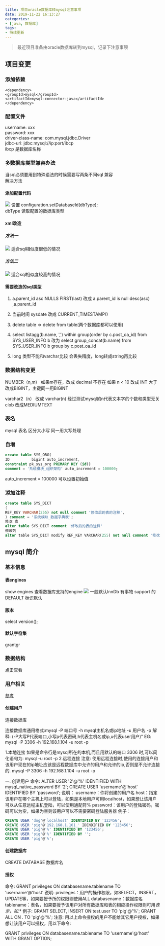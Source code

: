 ```yaml
---
title: 项目oracle数据库转mysql注意事项 
date: 2019-11-22 16:13:27
categories: 
- [java, 数据库]
tags: 
- 持续更新
---
```


>最近项目准备由oracle数据库转到mysql，记录下注意事项
<!--more-->

## 项目变更
### 添加依赖
```
<dependency>
<groupId>mysql</groupId>
<artifactId>mysql-connector-java</artifactId>
</dependency>
```


### 配置文件
username: xxx  
password: xxx  
driver-class-name: com.mysql.jdbc.Driver  
jdbc-url: jdbc:mysql://ip:port/ibcp  
ibcp 是数据库名称  


### 多数据库类型兼容办法
当sql必须要用到特殊语法的时候需要写两条不同sql 兼容  
解决方法  
#### 添加配置代码
![](项目oracle数据库转mysql注意事项/Image1.png)
设置 configuration.setDatabaseId(dbType);  
dbType 读取配置的数据库类型  
#### xml改造
##### 方法一
![](项目oracle数据库转mysql注意事项/2020-01-02-10-18-24.png)
适合sql相似度很低的情况
##### 方法二
![](项目oracle数据库转mysql注意事项/2020-01-02-10-19-08.png)
适合sql相似度较高的情况
#### 需要改造的sql类型
1. a.parent_id asc NULLS FIRST(last) 
    改成
a.parent_id is null desc(asc) ,a.parent_id

2. 当前时间 sysdate 改成 CURRENT_TIMESTAMP()

3. delete table => delete from table(两个数据库都可以使用)

4. select listagg(b.name, ',') within group(order by 
c.post_oa_id) from SYS_USER_INFO b
改为
select group_concat(b.name) from SYS_USER_INFO b
group by c.post_oa_id

5. long 类型不能和varchar比较 会丢失精度，long转成string再比较

### 数据结构变更
NUMBER（n,m） 如果m存在，改成 decimal
不存在 如果 n < 10 改成 INT 大于改成BIGINT，主键同一用BIGINT

varchar2（n） 改成 varchar(n) 经过测试mysql的n代表文本字的个数和类型无关
clob 改成MEDIUMTEXT

### 表名
mysql 表名 区分大小写 同一用大写处理
### 自增
```sql
create table SYS_ORG(  
ID          bigint auto_increment,   
constraint pk_sys_org PRIMARY KEY (id)) 
comment = '系统模块_组织架构' auto_increment = 100000;
```

auto_increment = 100000 可以设置初始值
### 添加注释
```sql
create table SYS_DICT
(
REF_KEY VARCHAR(255) not null comment '修改后的表的注释',
) comment = '系统模块_数据字典表';
修改 表
alter table SYS_DICT comment '修改后的表的注释'
修改列
alter table SYS_DICT modify REF_KEY VARCHAR(255) not null comment '修改后的表的注释';
```

## mysql 简介
### 基本信息
#### 表engines
show engines
查看数据库支持的engine
![](项目oracle数据库转mysql注意事项/Image[3].png)
一般默认InnDb 有事物 support 的DEFAULT 标识默认
#### 版本
select version();
#### 默认字符集
grantgr

### 数据结构
[点击查看](https://www.runoob.com/mysql/mysql-data-types.html)

### 用户相关
[参考](https://www.jianshu.com/p/d7b9c468f20d)
#### 创建用户
连接数据库

连接数据库通用格式:mysql -P 端口号 -h mysql主机名或ip地址 -u 用户名 -p
解释: (-P大写P代表端口,小写p代表密码,h代表主机名或ip,u代表user用户)"
EG: mysql -P 3306 -h 192.168.1.104 -u root -p

1.本地连接
如果是命令行是mysql所在的本机,而且用默认的端口 3306 时,可以简化语句为:
mysql -u root -p
2.远程连接
注意: 使用远程连接时,使用的连接用户和该用户现在的ip地址应该是远程数据库中允许的用户和允许的ip,否则是不允许连接的.
mysql -P 3306 -h 192.168.1.104 -u root -p

一. 创建用户
命令:
ALTER USER '2'@'%' IDENTIFIED WITH mysql_native_password BY '2';
CREATE USER 'username'@'host' IDENTIFIED BY 'password';
说明：
username：你将创建的用户名
host：指定该用户在哪个主机上可以登陆，如果是本地用户可用localhost，如果想让该用户可以从任意远程主机登陆，可以使用通配符%
password：该用户的登陆密码，密码可以为空，如果为空则该用户可以不需要密码登陆服务器
例子：
```sql
CREATE USER 'dog'@'localhost' IDENTIFIED BY '123456';
CREATE USER 'pig'@'192.168.1.101_' IDENDIFIED BY '123456';
CREATE USER 'pig'@'%' IDENTIFIED BY '123456';
CREATE USER 'pig'@'%' IDENTIFIED BY '';
CREATE USER 'pig'@'%';
```
#### 创建数据库
CREATE DATABASE 数据库名

#### 授权

命令:
GRANT privileges ON databasename.tablename TO 'username'@'host'
说明:
privileges：用户的操作权限，如SELECT，INSERT，UPDATE等，如果要授予所的权限则使用ALL
databasename：数据库名
tablename：表名，如果要授予该用户对所有数据库和表的相应操作权限则可用*表示，如*.*
例子:
GRANT SELECT, INSERT ON test.user TO 'pig'@'%';
GRANT ALL ON *.* TO 'pig'@'%';
注意:
用以上命令授权的用户不能给其它用户授权，如果想让该用户可以授权，用以下命令:

GRANT privileges ON databasename.tablename TO 'username'@'host' WITH GRANT OPTION;



